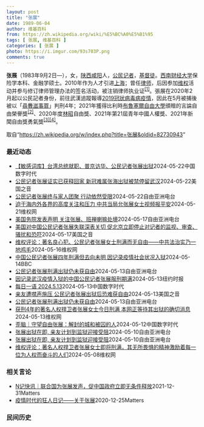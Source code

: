 ```yaml
---
layout: post
title: "张展"
date: 1989-06-04
author: 维基百科
from: https://zh.wikipedia.org/wiki/%E5%BC%A0%E5%B1%95
tags: [ 张展, 维基百科 ]
categories: [ 张展 ]
photo: https://i.imgur.com/93s703P.png
comments: true
---
```

<div class="mw-content-ltr mw-parser-output" lang="zh" dir="ltr"><div id="noteTA-9ce5ea90" class="noteTA"><div class="noteTA-group"><div data-noteta-group-source="module" data-noteta-group="Medicine"></div></div></div>


<p><b>张展</b>（1983年9月2日<span class="useeditintro" title="Template:BLP editintro">—</span>），女，<a href="/wiki/%E9%99%95%E8%A5%BF" class="mw-redirect" title="陕西">陕西</a><a href="/wiki/%E5%92%B8%E9%98%B3" class="mw-redirect" title="咸阳">咸阳</a>人，<a href="/wiki/%E5%85%AC%E6%B0%91%E8%A8%98%E8%80%85" class="mw-redirect" title="公民記者">公民记者</a>，<a href="/wiki/%E5%9F%BA%E7%9D%A3%E5%BE%92" title="基督徒">基督徒</a>。<a href="/wiki/%E8%A5%BF%E5%8D%97%E8%B4%A2%E7%BB%8F%E5%A4%A7%E5%AD%A6" title="西南财经大学">西南财经大学</a>保险学本科、金融学硕士。2010年作为人才引进<a href="/wiki/%E4%B8%8A%E6%B5%B7" class="mw-redirect" title="上海">上海</a>；曾任<a href="/wiki/%E5%BE%8B%E5%B8%88" class="mw-redirect" title="律师">律师</a>，后因参加<a href="/wiki/%E7%BB%B4%E6%9D%83" class="mw-redirect" title="维权">维权</a>活动并参与修订律师管理办法的签名活动，被注销律师执业证<sup id="cite_ref-1" class="reference"><a href="#cite_note-1">[1]</a></sup>。張展在2020年2月起以公民記者身份，前往武漢追蹤報導<a href="/wiki/2019%E5%86%A0%E7%8B%80%E7%97%85%E6%AF%92%E7%97%85%E6%AD%A6%E6%BC%A2%E5%B8%82%E7%96%AB%E6%83%85" title="2019冠狀病毒病武漢市疫情">2019冠狀病毒病疫情</a>，因此在5月被捕後被以「<a href="/wiki/%E5%B0%8B%E9%87%81%E6%BB%8B%E4%BA%8B%E7%BD%AA" class="mw-redirect" title="尋釁滋事罪">尋釁滋事罪</a>」判刑4年；2021年獲得比利時<a href="/wiki/%E5%B8%83%E9%B2%81%E5%A1%9E%E5%B0%94%E8%87%AA%E7%94%B1%E5%A4%A7%E5%AD%A6_(%E8%8D%B7%E5%85%B0%E8%AF%AD)" title="布鲁塞尔自由大学 (荷兰语)">布魯塞爾自由大學</a>頒贈的言論自由榮譽獎<sup id="cite_ref-2" class="reference"><a href="#cite_note-2">[2]</a></sup>、2020年度<a href="/wiki/%E6%9E%97%E6%98%AD" title="林昭">林昭</a>自由獎、2021年第21屆青年中國人權獎、2021年新聞自由獎勇氣獎<sup id="cite_ref-無國界_3-0" class="reference"><a href="#cite_note-無國界-3">[3]</a></sup><sup id="cite_ref-4" class="reference"><a href="#cite_note-4">[4]</a></sup>。
</p>
<meta property="mw:PageProp/toc">
</div><!--esi <esi:include src="/esitest-fa8a495983347898/content" /> --><noscript><img src="https://login.wikimedia.org/wiki/Special:CentralAutoLogin/start?type=1x1" alt="" width="1" height="1" style="border: none; position: absolute;"></noscript>
<div class="printfooter" data-nosnippet="">取自“<a dir="ltr" href="https://zh.wikipedia.org/w/index.php?title=张展&amp;oldid=82730943">https://zh.wikipedia.org/w/index.php?title=张展&amp;oldid=82730943</a>”</div><div id="recent-news"><h3>最近动态</h3><ul><li><a href="https://nodebe4.github.io/waimei/2024-05-22/%E6%95%8F%E6%84%9F%E8%AF%8D%E5%BA%93-%E5%8F%B0%E6%B9%BE%E6%80%BB%E7%BB%9F%E5%B0%B1%E8%81%8C-%E6%99%AE%E4%BA%AC%E8%AE%BF%E5%8D%8E-%E5%85%AC%E6%B0%91%E8%AE%B0%E8%80%85%E5%BC%A0%E5%B1%95%E5%87%BA%E7%8B%B1" title="【敏感词库】台湾总统就职、普京访华、公民记者张展出狱—— 近期中国发生系列事件，如台湾总统就职、普京访华并会见习近平、公民记者张展出狱等。中国当局在互联网上持续对相关敏感词保持审查。基于加拿大多...">【敏感词库】台湾总统就职、普京访华、公民记者张展出狱</a><time>2024-05-22</time><a class="tag">中国数字时代</a></li>
<li><a href="https://nodebe4.github.io/waimei/2024-05-22/%E5%85%AC%E6%B0%91%E8%AE%B0%E8%80%85%E5%BC%A0%E5%B1%95%E8%AF%81%E5%AE%9E%E5%B7%B2%E8%8E%B7%E9%87%8A%E5%9B%9E%E5%AE%B6-%E6%96%B0%E5%86%A0%E9%9A%BE%E5%B1%9E%E5%BC%A0%E6%B5%B7%E5%87%BA%E7%8B%B1%E8%A2%AB%E7%A6%81%E5%81%9C%E7%95%99%E6%AD%A6%E6%B1%89" title="公民记者张展证实已获释回家 新冠难属张海出狱被禁停留武汉—— Wed, 22 May 2024 15:31:34 GMT 国际记者权益组织记者无国界呼吁中国当局立即释放张展。（图片来自记者无国界...">公民记者张展证实已获释回家 新冠难属张海出狱被禁停留武汉</a><time>2024-05-22</time><a class="tag">美国之音</a></li>
<li><a href="https://nodebe4.github.io/waimei/2024-05-22/%E5%85%AC%E6%B0%91%E8%AE%B0%E8%80%85%E5%BC%A0%E5%B1%95%E7%BB%88%E4%B8%8E%E5%AE%B6%E4%BA%BA%E5%9B%A2%E8%81%9A-%E8%A1%8C%E5%8A%A8%E4%BE%9D%E7%84%B6%E5%8F%97%E9%99%90" title="公民记者张展终与家人团聚 行动依然受限—— 中国公民记者张展已平安回家 视频截图/张展关注组 曾因报道武汉新冠疫情而被当局判刑四年的中国公民记者张展定于上周刑满出狱，却与外界失联，她的家人也被警...">公民记者张展终与家人团聚 行动依然受限</a><time>2024-05-22</time><a class="tag">自由亚洲电台</a></li>
<li><a href="https://nodebe4.github.io/waimei/2024-05-21/%E8%BF%AB%E4%BA%8E%E6%B5%B7%E5%86%85%E5%A4%96%E5%90%84%E7%95%8C%E7%9A%84%E9%AB%98%E5%BA%A6%E5%85%B3%E6%B3%A8%E5%92%8C%E5%8E%8B%E5%8A%9B-%E4%B8%AD%E5%85%B1%E5%BD%93%E5%B1%80%E5%85%81%E5%BC%A0%E5%B1%95%E5%A5%B3%E5%A3%AB%E8%A7%86%E9%A2%91%E6%8A%A5%E5%B9%B3%E5%AE%89" title="迫于海内外各界的高度关注和压力 中共当局允张展女士视频报平安—— （维权网信息中心报道）2024年5月22日，本网获悉：迫于美国、欧盟等海内外各界的高度关注和压力，中共当局在人权捍卫者张展出狱的...">迫于海内外各界的高度关注和压力 中共当局允张展女士视频报平安</a><time>2024-05-21</time><a class="tag">维权网</a></li>
<li><a href="https://nodebe4.github.io/waimei/2024-05-17/%E7%BE%8E%E5%9B%BD%E5%8A%A1%E9%99%A2%E5%8F%91%E8%A1%A8%E5%A3%B0%E6%98%8E-%E5%85%B3%E6%B3%A8%E5%BC%A0%E5%B1%95-%E7%8F%AD%E7%A6%85%E5%96%87%E5%98%9B%E5%A4%84%E5%A2%83" title="美国务院发表声明 关注张展、班禅喇嘛处境—— 中国公民记者张展 视频截图/Youtube 美国国务院发表声明，关注在中国武汉疫情期间被捕并遭判刑判4年的公民记者张展，以及失踪已长达29年的西藏班...">美国务院发表声明 关注张展、班禅喇嘛处境</a><time>2024-05-17</time><a class="tag">自由亚洲电台</a></li>
<li><a href="https://nodebe4.github.io/waimei/2024-05-17/%E7%BE%8E%E5%9B%BD%E5%AF%B9%E4%B8%AD%E5%9B%BD%E5%85%AC%E6%B0%91%E8%AE%B0%E8%80%85%E5%BC%A0%E5%B1%95%E5%A4%B1%E8%81%94%E6%B7%B1%E8%A1%A8%E5%85%B3%E5%88%87-%E4%BF%83%E5%8C%97%E4%BA%AC%E7%AB%8B%E5%8D%B3%E5%81%9C%E6%AD%A2%E5%AF%B9%E8%AE%B0%E8%80%85%E7%9A%84%E7%9B%91%E8%A7%86-%E5%AE%A1%E6%9F%A5-%E9%AA%9A%E6%89%B0%E5%92%8C%E6%81%90%E5%90%93" title="美国对中国公民记者张展失联深表关切 促北京立即停止对记者的监视、审查、骚扰和恐吓—— Fri, 17 May 2024 08:51:34 GMT 资料照：维权组织发布的要求中国当局释放张展的宣传...">美国对中国公民记者张展失联深表关切 促北京立即停止对记者的监视、审查、骚扰和恐吓</a><time>2024-05-17</time><a class="tag">美国之音</a></li>
<li><a href="https://nodebe4.github.io/waimei/2024-05-16/%E7%BB%B4%E6%9D%83%E8%AF%84%E8%AE%BA-%E8%91%97%E5%90%8D%E8%89%AF%E5%BF%83%E7%8A%AF-%E5%85%AC%E6%B0%91%E8%AE%B0%E8%80%85%E5%BC%A0%E5%B1%95%E5%A5%B3%E5%A3%AB%E5%88%91%E6%BB%A1%E8%80%8C%E6%97%A0%E8%87%AA%E7%94%B1-%E4%B8%AD%E5%85%B1%E6%B3%95%E6%B2%BB%E5%AE%9E%E4%B9%83%E4%B8%80%E5%9C%B0%E9%B8%A1%E6%AF%9B" title="维权评论：著名良心犯、公民记者张展女士刑满而无自由——中共法治实乃一地鸡毛—— 特约评论员：邵立山 曾独立报道武汉疫情的公民记者张展，被以“寻衅滋事”罪判处有期徒刑四年，按照羁押日期推算，本该在...">维权评论：著名良心犯、公民记者张展女士刑满而无自由——中共法治实乃一地鸡毛</a><time>2024-05-16</time><a class="tag">维权网</a></li>
<li><a href="https://nodebe4.github.io/waimei/2024-05-14/%E4%B8%AD%E5%9B%BD%E5%85%AC%E6%B0%91%E8%AE%B0%E8%80%85%E5%BC%A0%E5%B1%95%E5%9B%9B%E5%B9%B4%E5%88%91%E6%BB%A1%E4%BD%86%E5%8E%BB%E5%90%91%E6%9C%AA%E6%98%8E-%E5%9B%A0%E8%AE%B0%E5%BD%95%E7%96%AB%E6%83%85%E7%A4%BE%E4%BC%9A%E7%8A%B6%E5%86%B5%E5%85%A5%E7%8B%B1" title="中国公民记者张展四年刑满但去向未明 因记录疫情社会状况入狱—— 中国公民记者张展四年刑满但去向未明　因记录疫情社会状况入狱 2 小时前 图像来源，Youtube/Screenshot 图像加注文...">中国公民记者张展四年刑满但去向未明 因记录疫情社会状况入狱</a><time>2024-05-14</time><a class="tag">BBC</a></li>
<li><a href="https://nodebe4.github.io/waimei/2024-05-13/%E5%85%AC%E6%B0%91%E8%AE%B0%E8%80%85%E5%BC%A0%E5%B1%95%E5%88%91%E6%BB%A1%E5%87%BA%E7%8B%B1%E4%BB%8D%E6%9C%AA%E8%8E%B7%E8%87%AA%E7%94%B1" title="公民记者张展刑满出狱仍未获自由—— 2020年5月，公民记者张展在武汉采访疫情期间。 张展提供 武汉疫情期间被捕及遭到判囚4年的公民记者张展，于本周一（13日）刑满出狱。多位打算前往上海女子监狱...">公民记者张展刑满出狱仍未获自由</a><time>2024-05-13</time><a class="tag">自由亚洲电台</a></li>
<li><a href="https://nodebe4.github.io/waimei/2024-05-13/%E5%9B%A0%E8%AE%B0%E5%BD%95%E6%AD%A6%E6%B1%89%E7%96%AB%E6%83%85%E5%85%A5%E7%8B%B1%E7%9A%84%E4%B8%AD%E5%9B%BD%E5%85%AC%E6%B0%91%E8%AE%B0%E8%80%85%E5%BC%A0%E5%B1%95%E6%9C%8D%E5%88%91%E6%9C%9F%E6%BB%A1" title="因记录武汉疫情入狱的中国公民记者张展服刑期满—— 2020年，香港一名民主活动人士在中联办外举着要求释放张展的标语。 Kin Cheung/Associated Press 张展被认为是中国第一...">因记录武汉疫情入狱的中国公民记者张展服刑期满</a><time>2024-05-13</time><a class="tag">纽约时报</a></li>
<li><a href="https://nodebe4.github.io/waimei/2024-05-13/%E6%AF%8F%E6%97%A5%E4%B8%80%E8%AF%AD-2024.5.13" title="每日一语 2024.5.13—— 揭露武汉疫情真相遭拘押4年后，张展于2024年5月13日出狱。 相关阅读：https://chinadigitaltimes.net/chinese/70778...">每日一语 2024.5.13</a><time>2024-05-13</time><a class="tag">中国数字时代</a></li>
<li><a href="https://nodebe4.github.io/waimei/2024-05-13/%E4%BA%B2%E5%8F%8B%E9%81%AD%E5%99%A4%E5%A3%B0%E6%96%BD%E5%8E%8B-%E5%85%AC%E6%B0%91%E8%AE%B0%E8%80%85%E5%BC%A0%E5%B1%95%E5%87%BA%E7%8B%B1%E5%90%8E%E6%81%90%E9%9A%BE%E8%8E%B7%E8%87%AA%E7%94%B1" title="亲友遭噤声施压 公民记者张展出狱后恐难获自由—— Mon, 13 May 2024 14:03:04 GMT 资料照：中国公民记者张展 (照片来源：无国界记者网站) 台北 —&nbsp; 因报道武汉疫情，...">亲友遭噤声施压 公民记者张展出狱后恐难获自由</a><time>2024-05-13</time><a class="tag">美国之音</a></li>
<li><a href="https://nodebe4.github.io/waimei/2024-05-13/%E5%85%AC%E6%B0%91%E8%AE%B0%E8%80%85%E5%BC%A0%E5%B1%95%E5%88%91%E6%BB%A1%E5%87%BA%E7%8B%B1%E4%BB%8D%E6%9C%AA%E8%8E%B7%E8%87%AA%E7%94%B1" title="公民记者张展刑满出狱仍未获自由—— 2020年5月，公民记者张展在武汉采访疫情期间。 张展提供 武汉疫情期间被捕及遭到判囚4年的公民记者张展，于本周一（13日）刑满出狱。多位打算前往上海女子监狱...">公民记者张展刑满出狱仍未获自由</a><time>2024-05-13</time><a class="tag">自由亚洲电台</a></li>
<li><a href="https://nodebe4.github.io/waimei/2024-05-13/%E8%8E%B7%E5%88%914%E5%B9%B4%E7%9A%84%E8%91%97%E5%90%8D%E4%BA%BA%E6%9D%83%E6%8D%8D%E5%8D%AB%E8%80%85%E5%BC%A0%E5%B1%95%E5%A5%B3%E5%A3%AB%E4%BB%8A%E6%97%A5%E5%88%91%E6%BB%A1-%E6%9C%AC%E7%BD%91%E6%AD%A3%E7%AD%89%E5%BE%85%E5%85%B6%E5%87%BA%E7%8B%B1%E7%9A%84%E7%A1%AE%E5%88%87%E6%B6%88%E6%81%AF" title="获刑4年的著名人权捍卫者张展女士今日刑满 本网正等待其出狱的确切消息—— （维权网信息中心报道）2024年5月13日，本网获悉：获刑4年的著名人权捍卫者张展女士今日刑满，本网记者正在多方联系，等...">获刑4年的著名人权捍卫者张展女士今日刑满 本网正等待其出狱的确切消息</a><time>2024-05-13</time><a class="tag">维权网</a></li>
<li><a href="https://nodebe4.github.io/waimei/2024-05-12/%E6%AD%AA%E8%84%91-%E5%AE%88%E6%9C%9B%E8%87%AA%E7%94%B1%E5%BC%A0%E5%B1%95-%E8%A7%A3%E5%B0%81%E7%9A%84%E5%9F%8E%E5%92%8C%E8%A2%AB%E5%9B%9A%E7%9A%84%E4%BA%BA" title="歪脑｜守望自由张展：解封的城和被囚的人—— CDT 档案卡 标题：守望自由张展：解封的城和被囚的人作者：林砚青发表日期：2024.5.3来源：歪脑主题归类：张展CDS收藏：公民馆版权说明：该作品...">歪脑｜守望自由张展：解封的城和被囚的人</a><time>2024-05-12</time><a class="tag">中国数字时代</a></li>
<li><a href="https://nodebe4.github.io/waimei/2024-05-10/%E5%BC%A0%E5%B1%95%E5%87%BA%E7%8B%B1%E5%9C%A8%E5%8D%B3,-%E4%BA%B2%E5%8F%8B%E8%AE%A1%E5%88%92%E5%88%B0%E7%9B%91%E7%8B%B1%E8%BF%8E%E6%8E%A5%E5%8F%97%E9%98%BB" title="张展出狱在即, 亲友计划到监狱迎接受阻—— 资料照：2020年武汉封城期间身在武汉的公民记者张展。 张展提供 武汉疫情期间亲赴当地采访的中国公民记者张展，将于下周一（13日）刑满出狱，不过她的母...">张展出狱在即, 亲友计划到监狱迎接受阻</a><time>2024-05-10</time><a class="tag">自由亚洲电台</a></li>
<li><a href="https://nodebe4.github.io/waimei/2024-05-10/%E5%BC%A0%E5%B1%95%E5%87%BA%E7%8B%B1%E5%9C%A8%E5%8D%B3,-%E4%BA%B2%E5%8F%8B%E8%AE%A1%E5%88%92%E5%88%B0%E7%9B%91%E7%8B%B1%E8%BF%8E%E6%8E%A5%E5%8F%97%E9%98%BB" title="张展出狱在即, 亲友计划到监狱迎接受阻—— 资料照：2020年武汉封城期间身在武汉的公民记者张展。 张展提供 武汉疫情期间亲赴当地采访的中国公民记者张展，将于下周一（13日）刑满出狱，不过她的母...">张展出狱在即, 亲友计划到监狱迎接受阻</a><time>2024-05-10</time><a class="tag">自由亚洲电台</a></li>
<li><a href="https://nodebe4.github.io/waimei/2024-05-08/%E7%BB%B4%E6%9D%83%E8%AF%84%E8%AE%BA-%E8%91%97%E5%90%8D%E4%BA%BA%E6%9D%83%E6%8D%8D%E5%8D%AB%E8%80%85%E5%BC%A0%E5%B1%95%E5%A5%B3%E5%A3%AB%E5%8D%B3%E5%B0%86%E5%88%91%E6%BB%A1-%E5%85%B6%E6%97%A0%E6%89%80%E7%95%8F%E6%83%A7%E7%9A%84%E7%B2%BE%E7%A5%9E%E6%BF%80%E5%8A%B1%E7%9D%80%E6%AF%8F%E4%B8%80%E4%BD%8D%E4%B8%BA%E4%BA%BA%E6%9D%83%E8%80%8C%E5%A5%8B%E6%96%97%E7%9A%84%E4%BA%BA%E4%BB%AC" title="维权评论：著名人权捍卫者张展女士即将刑满，其无所畏惧的精神激励着每一位为人权而奋斗的人们—— 特约评论员：程树人 三年疫情，留给所有中国人的是不堪回首的羞辱，习氏政权那登峰造极的专横与残暴在每一...">维权评论：著名人权捍卫者张展女士即将刑满，其无所畏惧的精神激励着每一位为人权而奋斗的人们</a><time>2024-05-08</time><a class="tag">维权网</a></li>
</ul></div><div id="open-opinion"><h3>相关言论</h3><ul><li><a href="https://nodebe4.github.io/opinion/2021-12-31/N%E8%AE%B0%E5%BF%AB%E8%AE%AF-%E8%81%94%E5%90%88%E5%9B%BD%E4%B8%BA%E5%BC%A0%E5%B1%95%E5%8F%91%E5%A3%B0-%E4%BF%83%E4%B8%AD%E5%9B%BD%E6%94%BF%E5%BA%9C%E7%AB%8B%E5%8D%B3%E6%97%A0%E6%9D%A1%E4%BB%B6%E9%87%8A%E6%94%BE/" title="NGOCN">N记快讯｜联合国为张展发声，促中国政府立即无条件释放</a><time>2021-12-31</time><a class="tag">Matters</a></li>
<li><a href="https://nodebe4.github.io/opinion/2020-12-25/%E7%96%AB%E6%83%85%E6%97%B6%E4%BB%A3%E7%9A%84%E7%8B%82%E4%BA%BA%E6%97%A5%E8%AE%B0-%E5%85%B3%E4%BA%8E%E5%BC%A0%E5%B1%95/" title="AI XIAOMING">疫情时代的狂人日记——关于张展</a><time>2020-12-25</time><a class="tag">Matters</a></li>
</ul></div><div id="mjls-record"><h3>民间历史</h3><ul></ul></div>